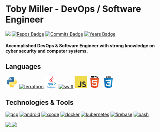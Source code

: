 # Toby Miller - DevOps / Software Engineer

<a target="_blank" href="https://www.linkedin.com/in/toby-miller-4b3736137/"><img src="https://img.shields.io/badge/LinkedIn-0077B5?style=for-the-badge&logo=linkedin&logoColor=white" /></a>
[![Repos Badge](https://badges.pufler.dev/repos/BagelHole)](https://badges.pufler.dev)
[![Commits Badge](https://badges.pufler.dev/commits/monthly/BagelHole)](https://badges.pufler.dev)
[![Years Badge](https://badges.pufler.dev/years/BagelHole)](https://badges.pufler.dev)

#### Accomplished DevOps & Software Engineer with strong knowledge on cyber security and computer systems. 

## Languages 
<p>
<a href="https://www.python.org" target="_blank"> <img src="https://raw.githubusercontent.com/devicons/devicon/master/icons/python/python-original.svg" alt="python" width="40" height="40"/></a> 
<a href="https://www.terraform.io/" target="_blank"> <img src="https://www.vectorlogo.zone/logos/terraformio/terraformio-icon.svg" alt="terraform" width="40" height="40"/></a> 
<a href="https://www.java.com" target="_blank"> <img src="https://raw.githubusercontent.com/devicons/devicon/master/icons/java/java-original.svg" alt="java" width="40" height="40"/></a> 
<a href="https://developer.apple.com/swift/" target="_blank"> <img src="https://www.vectorlogo.zone/logos/swift/swift-icon.svg" alt="swift" width="40" height="40"/></a> 
<a href="https://developer.mozilla.org/en-US/docs/Web/JavaScript" target="_blank"> <img src="https://raw.githubusercontent.com/devicons/devicon/master/icons/javascript/javascript-original.svg" alt="javascript" width="40" height="40"/></a> 
<a href="https://www.w3.org/html/" target="_blank"> <img src="https://raw.githubusercontent.com/devicons/devicon/master/icons/html5/html5-original-wordmark.svg" alt="html5" width="40" height="40"/></a> 
<a href="https://www.w3schools.com/css/" target="_blank"> <img src="https://raw.githubusercontent.com/devicons/devicon/master/icons/css3/css3-original-wordmark.svg" alt="css3" width="40" height="40"/></a> 

</p>

## Technologies & Tools
<p> 
<a href="https://cloud.google.com" target="_blank"> <img src="https://www.vectorlogo.zone/logos/google_cloud/google_cloud-icon.svg" alt="gcp" width="40" height="40"/></a>
<a href="https://developer.android.com" target="_blank"> <img src="https://www.vectorlogo.zone/logos/android/android-tile.svg" alt="android" width="40" height="40"/></a> 
<a href="https://developer.apple.com/xcode/" target="_blank"> <img src="https://www.vectorlogo.zone/logos/apple_xcode/apple_xcode-icon.svg" alt="xcode" width="40" height="40"/></a> 
<a href="https://www.docker.com/" target="_blank"> <img src="https://www.vectorlogo.zone/logos/docker/docker-tile.svg" alt="docker" width="40" height="40"/></a> 
<a href="https://kubernetes.io" target="_blank"> <img src="https://www.vectorlogo.zone/logos/kubernetes/kubernetes-icon.svg" alt="kubernetes" width="40" height="40"/></a> 
<a href="https://firebase.google.com/" target="_blank"> <img src="https://www.vectorlogo.zone/logos/firebase/firebase-icon.svg" alt="firebase" width="40" height="40"/></a>  
<a href="https://www.gnu.org/software/bash/" target="_blank"> <img src="https://www.vectorlogo.zone/logos/gnu_bash/gnu_bash-icon.svg" alt="bash" width="40" height="40"/></a></p>

<a href="https://github.com/anuraghazra/github-readme-stats">
    <img align="center" height="168em" src="https://github-readme-stats.vercel.app/api?username=BagelHole&show_icons=true&hide_border=true&&count_private=true&include_all_commits=true&theme=noctis_minimus" />
</a>
<a href="https://github.com/anuraghazra/github-readme-stats">
    <img align="center" height="168em" src="https://github-readme-stats.vercel.app/api/top-langs/?username=BagelHole&layout=compact&theme=noctis_minimus&hide_border=true&include_all_commits=true&langs_count=8"/>
</a>
